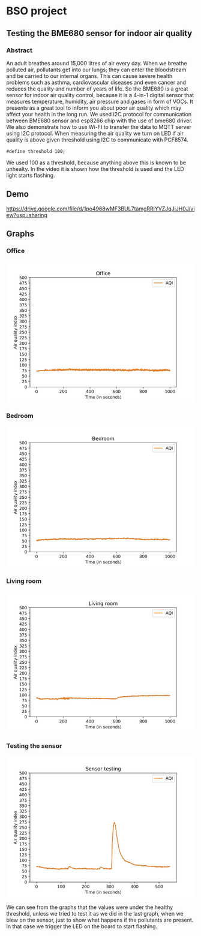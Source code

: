 # BSO project

## Testing the BME680 sensor for indoor air quality

### Abstract
An adult breathes around 15,000 litres of air every day. When we breathe polluted air, pollutants get into our lungs; they can enter the bloodstream and be carried to our internal organs. This can cause severe health problems such as asthma, cardiovascular diseases and even cancer and reduces the quality and number of years of life. So the BME680 is a great sensor for indoor air quality control, because it is a 4-in-1 digital sensor that measures temperature, humidity, air pressure and gases in form of VOCs. It presents as a great tool to inform you about poor air quality which may affect your health in the long run. We used I2C protocol for communication between BME680 sensor and esp8266 chip with the use of bme680 driver. We also demonstrate how to use Wi-FI to transfer the data to MQTT server using I2C protocol. When measuring the air quality we turn on LED if air quality is above given threshold using I2C to communicate with PCF8574.

    #define threshold 100;
    
We used 100 as a threshold, because anything above this is known to be unhealty. In the video it is shown how the threshold is used and the LED light starts flashing.

## Demo
https://drive.google.com/file/d/1po4968wMF3BUL7tamgRRlYVZJqJiJH0J/view?usp=sharing


## Graphs
### Office 
![Alt text](./graphs/office_new.png?raw=true)

### Bedroom
![Alt text](./graphs/bedroom_new.png?raw=true)

### Living room
![Alt text](./graphs/living_room.png?raw=true)

### Testing the sensor
![Alt text](./graphs/sensor_test.png?raw=true)


We can see from the graphs that the values were under the healthy threshold, unless we tried to test it as we did in the last graph, when we blew on the sensor, just to show what happens if the pollutants are present. In that case we trigger the LED on the board to start flashing.
